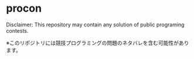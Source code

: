 # procon

Disclaimer: This repository may contain any solution of public programing contests.

※このリポジトリには競技プログラミングの問題のネタバレを含む可能性があります。

